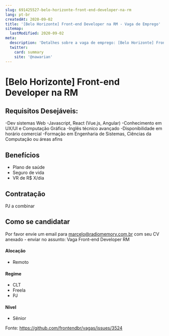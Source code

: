```yaml
---
slug: 691425527-belo-horizonte-front-end-developer-na-rm
lang: pt-br
createdAt: 2020-09-02
title: '[Belo Horizonte] Front-end Developer na RM - Vaga de Emprego'
sitemap:
  lastModified: 2020-09-02
meta:
  description: 'Detalhes sobre a vaga de emprego: [Belo Horizonte] Front-end Developer na RM'
  twitter:
    card: summary
    site: '@nawarian'
---
```


# [Belo Horizonte] Front-end Developer na RM



## Requisitos **Desejáveis:**
-Dev sistemas Web
-Javascript, React (Vue.js, Angular)
-Conhecimento em UX/UI e Computação Gráfica
-Inglês técnico avançado
-Disponibilidade em horário comercial
-Formação em Engenharia de Sistemas, Ciências da Computação ou áreas afins

## Benefícios

- Plano de saúde
- Seguro de vida
- VR de R$ X/dia

## Contratação

PJ a combinar

## Como se candidatar

Por favor envie um email para marcelo@radiomemory.com.br com seu CV anexado - enviar no assunto: Vaga Front-end Developer RM

#### Alocação
- Remoto

#### Regime
- CLT
- Freela
- PJ

#### Nível
- Sênior




Fonte: https://github.com/frontendbr/vagas/issues/3524